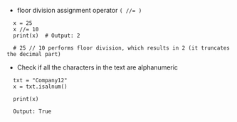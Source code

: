 - floor division assignment operator ```( //= )```
  
```
  x = 25
  x //= 10
  print(x)  # Output: 2
  
  # 25 // 10 performs floor division, which results in 2 (it truncates the decimal part)
```

- Check if all the characters in the text are alphanumeric
```
  txt = "Company12"
  x = txt.isalnum()

  print(x)

  Output: True
```
